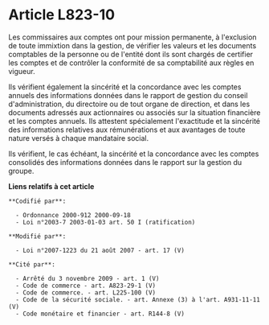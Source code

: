 # Article L823-10

Les commissaires aux comptes ont pour mission permanente, à l'exclusion de toute immixtion dans la gestion, de vérifier les
valeurs et les documents comptables de la personne ou de l'entité dont ils sont chargés de certifier les comptes et de
contrôler la conformité de sa comptabilité aux règles en vigueur.

Ils vérifient également la sincérité et la concordance avec les comptes annuels des informations données dans le rapport de
gestion du conseil d'administration, du directoire ou de tout organe de direction, et dans les documents adressés aux
actionnaires ou associés sur la situation financière et les comptes annuels. Ils attestent spécialement l'exactitude et la
sincérité des informations relatives aux rémunérations et aux avantages de toute nature versés à chaque mandataire social.

Ils vérifient, le cas échéant, la sincérité et la concordance avec les comptes consolidés des informations données dans le
rapport sur la gestion du groupe.

**Liens relatifs à cet article**

	**Codifié par**:

	  - Ordonnance 2000-912 2000-09-18
	  - Loi n°2003-7 2003-01-03 art. 50 I (ratification)

	**Modifié par**:

	  - Loi n°2007-1223 du 21 août 2007 - art. 17 (V)

	**Cité par**:

	  - Arrêté du 3 novembre 2009 - art. 1 (V)
	  - Code de commerce - art. A823-29-1 (V)
	  - Code de commerce. - art. L225-100 (V)
	  - Code de la sécurité sociale. - art. Annexe (3) à l'art. A931-11-11 (V)
	  - Code monétaire et financier - art. R144-8 (V)

